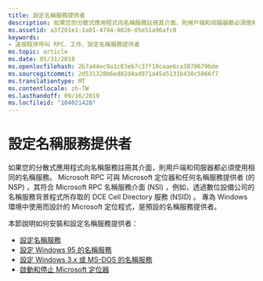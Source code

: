 ```yaml
---
title: 設定名稱服務提供者
description: 如果您的分散式應用程式向名稱服務註冊其介面，則用戶端和伺服器都必須使用相同的名稱服務。
ms.assetid: a3f201e1-1a01-4794-9026-05e51a96afc0
keywords:
- 遠端程序呼叫 RPC、工作、設定名稱服務提供者
ms.topic: article
ms.date: 05/31/2018
ms.openlocfilehash: 2b7a44ec9a1c83eb7c37f10caae6ca3870679bde
ms.sourcegitcommit: 2d531328b6ed82d4ad971a45a5131b430c5866f7
ms.translationtype: MT
ms.contentlocale: zh-TW
ms.lasthandoff: 09/16/2019
ms.locfileid: "104021428"
---
```

# <a name="configuring-the-name-service-provider"></a>設定名稱服務提供者

如果您的分散式應用程式向名稱服務註冊其介面，則用戶端和伺服器都必須使用相同的名稱服務。 Microsoft RPC 可與 Microsoft 定位器和任何名稱服務提供者 (的 NSP) ，其符合 Microsoft RPC 名稱服務介面 (NSI) ，例如，透過數位設備公司的名稱服務背景程式所存取的 DCE Cell Directory 服務 (NSID) 。 專為 Windows 環境中使用而設計的 Microsoft 定位程式，是預設的名稱服務提供者。

本節說明如何安裝和設定名稱服務提供者：

-   [設定名稱服務](configuring-the-name-service-for-windows-xp-windows-2000-or-windows-nt.md)
-   [設定 Windows 95 的名稱服務](configuring-the-name-service-for-windows-95.md)
-   [設定 Windows 3.x 或 MS-DOS 的名稱服務](configuring-the-name-service-for-windows-3-x-or-ms-dos.md)
-   [啟動和停止 Microsoft 定位器](starting-and-stopping-microsoft-locator.md)

 

 




